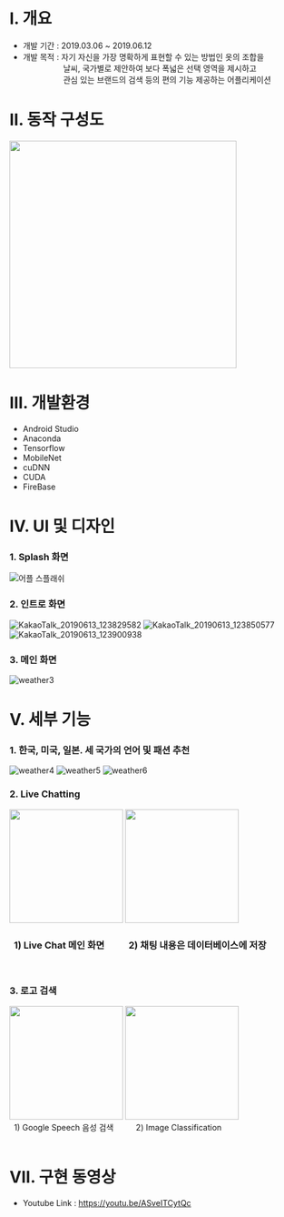 # Ⅰ. **개요**
*   개발 기간 : 2019.03.06 ~ 2019.06.12
*   개발 목적 : 자기 자신을 가장 명확하게 표현할 수 있는 방법인 옷의 조합을<br>
   &#160;&#160;&#160;&#160;&#160;&#160;&#160;&#160;&#160;&#160;&#160;&#160;&#160;&#160;&#160;&#160;&#160;&#160;날씨, 국가별로 제안하여 보다 폭넓은 선택 영역을 제시하고 <br>&#160;&#160;&#160;&#160;&#160;&#160;&#160;&#160;&#160;&#160;&#160;&#160;&#160;&#160;&#160;&#160;&#160;
   관심 있는 브랜드의 검색 등의 편의 기능 제공하는 어플리케이션
  
# Ⅱ. **동작 구성도**
<img src="https://user-images.githubusercontent.com/73852272/98143998-2a523a80-1f0d-11eb-9fd1-a04037a6c43a.png" width="400" hieght="400">

# Ⅲ. **개발환경**
* Android Studio
* Anaconda
* Tensorflow
* MobileNet
* cuDNN
* CUDA
* FireBase

# Ⅳ. **UI 및 디자인**
### 1. Splash 화면
![어플 스플래쉬](https://user-images.githubusercontent.com/48273829/59195476-0d55f280-8bc7-11e9-8b87-f2742ca7431b.gif)
<br>

### 2. 인트로 화면<br>
![KakaoTalk_20190613_123829582](https://user-images.githubusercontent.com/48273803/59402322-c17a9780-8dd8-11e9-8898-8b0d292ecd72.png)
![KakaoTalk_20190613_123850577](https://user-images.githubusercontent.com/48273803/59402324-c2132e00-8dd8-11e9-9469-896aa89ef81f.png)
![KakaoTalk_20190613_123900938](https://user-images.githubusercontent.com/48273803/59402327-c3445b00-8dd8-11e9-85a3-7cd85333ac46.png)
<br>

### 3. 메인 화면<br>
![weather3](https://user-images.githubusercontent.com/48273829/59401598-36989d80-8dd6-11e9-8ca8-5c9b80f93433.JPG) <br>

# Ⅴ. 세부 기능
### 1. 한국, 미국, 일본. 세 국가의 언어 및 패션 추천
![weather4](https://user-images.githubusercontent.com/48273829/59402102-0ce07600-8dd8-11e9-8548-d9d45720380c.JPG)
![weather5](https://user-images.githubusercontent.com/48273829/59402103-0e11a300-8dd8-11e9-8618-5a18a24d5c7d.JPG)
![weather6](https://user-images.githubusercontent.com/48273829/59402104-0eaa3980-8dd8-11e9-964b-ffa7ec55afb2.JPG)

### 2. Live Chatting

<img src="https://user-images.githubusercontent.com/48505912/59398767-6773d500-8dcc-11e9-9777-ed4611b84728.png" width="200" hieght="200">

<img src="https://user-images.githubusercontent.com/48505912/59398956-25975e80-8dcd-11e9-88b5-698447a3336f.png" width="200" hieght="200">
<br>

### &#160;&#160;1) Live Chat 메인 화면 &#160;&#160;&#160;&#160;&#160;&#160;&#160;&#160;&#160; 2) 채팅 내용은 데이터베이스에 저장  
<br>

### 3. 로고 검색
<img src="https://user-images.githubusercontent.com/48273803/59401303-3d72e080-8dd5-11e9-8687-fe6b5a18d0ee.png" width="200" hieght="200">

<img src="https://user-images.githubusercontent.com/48273803/98170368-33550300-1f31-11eb-8467-e70c0ac53160.png" width="200" hieght="200">
<br>&#160;&#160;1) Google Speech 음성 검색&#160;&#160;&#160;&#160;&#160;&#160;&#160; &#160;&#160;2) Image Classification<br><br>

# Ⅶ. 구현 동영상
*  Youtube Link : https://youtu.be/ASveITCytQc
